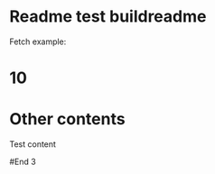 # Readme test buildreadme
Fetch example:
# <!-- FIREBASE_VALUE:START --> 10 <!-- FIREBASE_VALUE:END -->
# Other contents
Test content


#End 3